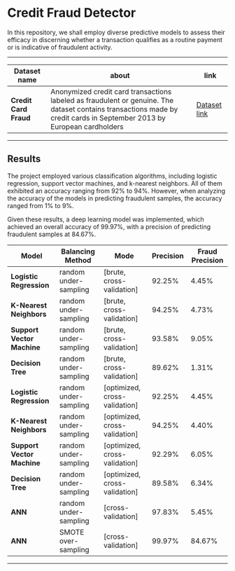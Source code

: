 # Credit Fraud Detector

In this repository, we shall employ diverse predictive models to assess their efficacy in discerning whether a transaction qualifies as a routine payment or is indicative of fraudulent activity.

---

| Dataset name | about | link |
|-|-|-|
| __Credit Card Fraud__ | Anonymized credit card transactions labeled as fraudulent or genuine. The dataset contains transactions made by credit cards in September 2013 by European cardholders | [Dataset link](https://www.kaggle.com/datasets/mlg-ulb/creditcardfraud/data) |

---

## Results

The project employed various classification algorithms, including logistic regression, support vector machines, and k-nearest neighbors. All of them exhibited an accuracy ranging from 92% to 94%. However, when analyzing the accuracy of the models in predicting fraudulent samples, the accuracy ranged from 1% to 9%.

Given these results, a deep learning model was implemented, which achieved an overall accuracy of 99.97%, with a precision of predicting fraudulent samples at 84.67%.

| Model | Balancing Method | Mode | Precision | Fraud Precision |
|-------|------------------|------|-----------|-----------------|
| __Logistic Regression__       | random under-sampling | [brute, cross-validation] | 92.25% | 4.45% |
| __K-Nearest Neighbors__       | random under-sampling | [brute, cross-validation] | 94.25% | 4.73% |
| __Support Vector Machine__    | random under-sampling | [brute, cross-validation] | 93.58% | 9.05% |
| __Decision Tree__             | random under-sampling | [brute, cross-validation] | 89.62% | 1.31% |
| __Logistic Regression__       | random under-sampling | [optimized, cross-validation] | 92.25% | 4.45% |
| __K-Nearest Neighbors__       | random under-sampling | [optimized, cross-validation] | 94.25% | 4.40% |
| __Support Vector Machine__    | random under-sampling | [optimized, cross-validation] | 92.29% | 6.05% |
| __Decision Tree__             | random under-sampling | [optimized, cross-validation] | 89.58% | 6.34% |
| __ANN__                       | random under-sampling | [cross-validation] | 97.83% | 5.45% |
| __ANN__                       | SMOTE over-sampling   | [cross-validation] | 99.97% | 84.67% |
--- 

